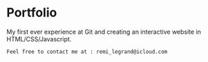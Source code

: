 # Portfolio

My first ever experience at Git and creating an interactive website in HTML/CSS/Javascript.

```
Feel free to contact me at : remi_legrand@icloud.com
```